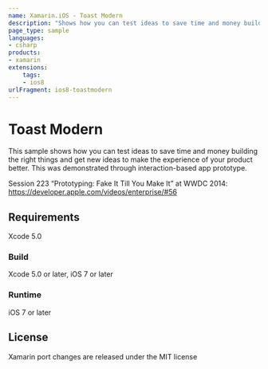 ```yaml
---
name: Xamarin.iOS - Toast Modern
description: "Shows how you can test ideas to save time and money building the right things and get new ideas to make the experience of your product... (iOS8)"
page_type: sample
languages:
- csharp
products:
- xamarin
extensions:
    tags:
    - ios8
urlFragment: ios8-toastmodern
---
```

# Toast Modern

This sample shows how you can test ideas to save time and money building the right things and get new ideas to make the experience of your product better. This was demonstrated through interaction-based app prototype.

Session 223 “Prototyping: Fake It Till You Make It” at WWDC 2014:
https://developer.apple.com/videos/enterprise/#56

## Requirements

Xcode 5.0

### Build

Xcode 5.0 or later, iOS 7 or later

### Runtime

iOS 7 or later

## License

Xamarin port changes are released under the MIT license
